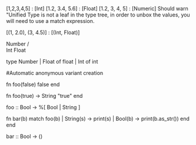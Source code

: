 [1,2,3,4,5] : [Int]
[1.2, 3.4, 5.6] : [Float]
[1.2, 3, 4, 5] : [Numeric] Should warn "Unified Type is not a leaf in the type tree, in order to unbox the values, you will need to use a match expression.

[(1, 2.0), (3, 4.5)] : [(Int, Float)]



  Number
  /   \
Int Float

type Number
	| Float of float
	| Int of int


#Automatic anonymous variant creation

fn foo(false)
  false
end

fn foo(true) -> String
  "true"
end

foo :: Bool -> %[ Bool | String ]


fn bar(b)
  match foo(b)
    | String(s) -> print(s)
    | Bool(b) -> print(b.as_str())
  end
end

bar :: Bool -> ()
